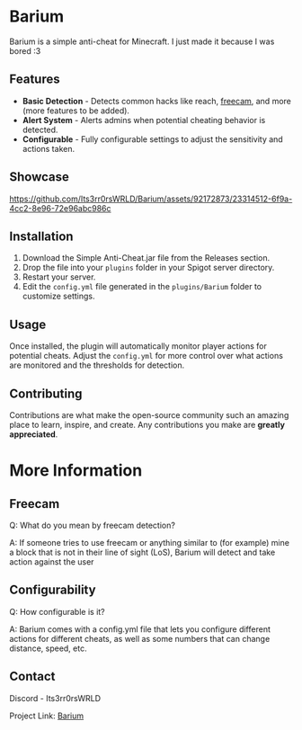# Barium

Barium is a simple anti-cheat for Minecraft. I just made it because I was bored :3

## Features

- **Basic Detection** - Detects common hacks like reach, [freecam](#freecam), and more (more features to be added).
- **Alert System** - Alerts admins when potential cheating behavior is detected.
- **Configurable** - Fully configurable settings to adjust the sensitivity and actions taken.

## Showcase
https://github.com/Its3rr0rsWRLD/Barium/assets/92172873/23314512-6f9a-4cc2-8e96-72e96abc986c



## Installation

1. Download the Simple Anti-Cheat.jar file from the Releases section.
2. Drop the file into your `plugins` folder in your Spigot server directory.
3. Restart your server.
4. Edit the `config.yml` file generated in the `plugins/Barium` folder to customize settings.

## Usage

Once installed, the plugin will automatically monitor player actions for potential cheats. Adjust the `config.yml` for more control over what actions are monitored and the thresholds for detection.

## Contributing

Contributions are what make the open-source community such an amazing place to learn, inspire, and create. Any contributions you make are **greatly appreciated**.

# More Information

## Freecam
Q: What do you mean by freecam detection?

A: If someone tries to use freecam or anything similar to (for example) mine a block that is not in their line of sight (LoS), Barium will detect and take action against the user

## Configurability
Q: How configurable is it?

A: Barium comes with a config.yml file that lets you configure different actions for different cheats, as well as some numbers that can change distance, speed, etc.

## Contact

Discord - Its3rr0rsWRLD

Project Link: [Barium](https://github.com/Its3rr0rsWRLD/Barium)
